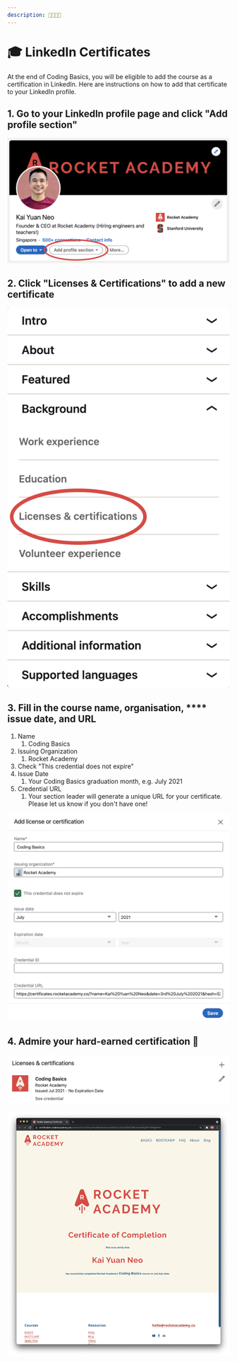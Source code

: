 ```yaml
---
description: 👩‍🎓👨‍🎓
---
```


# 🎓 LinkedIn Certificates

At the end of Coding Basics, you will be eligible to add the course as a certification in LinkedIn. Here are instructions on how to add that certificate to your LinkedIn profile.

## 1. Go to your LinkedIn profile page and click "**Add profile section"**

![](<../../.gitbook/assets/截屏2021-04-01 12.55.44.png>)

## 2. Click "Licenses & Certifications" to add a new certificate

![](<../../.gitbook/assets/截屏2021-02-22 18.14.10.png>)

## 3. Fill in the course name, organisation, **** issue date, and URL

1. Name
   1. Coding Basics
2. Issuing Organization
   1. Rocket Academy
3. Check "This credential does not expire"
4. Issue Date
   1. Your Coding Basics graduation month, e.g. July 2021
5. Credential URL
   1. Your section leader will generate a unique URL for your certificate. Please let us know if you don't have one!

![](<../../.gitbook/assets/image (1).png>)

## 4. Admire your hard-earned certification 🚀

![](<../../.gitbook/assets/image (2).png>)

![](<../../.gitbook/assets/image (3).png>)
